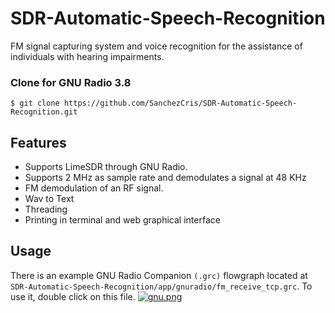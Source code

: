 # SDR-Automatic-Speech-Recognition

FM signal capturing system and voice recognition for the assistance of individuals with hearing impairments.

### Clone for GNU Radio 3.8

    $ git clone https://github.com/SanchezCris/SDR-Automatic-Speech-Recognition.git

## Features
* Supports LimeSDR through GNU Radio.
* Supports 2 MHz as sample rate and demodulates a signal at 48 KHz
* FM demodulation of an RF signal.
* Wav to Text
* Threading
* Printing in terminal and web graphical interface

## Usage

There is an example GNU Radio Companion ``(.grc)`` flowgraph located at ``SDR-Automatic-Speech-Recognition/app/gnuradio/fm_receive_tcp.grc``. To use it, double click on this file.
[![gnu.png](https://i.postimg.cc/C1F0QhTf/gnu.png)](https://postimg.cc/JydSyWh1)

